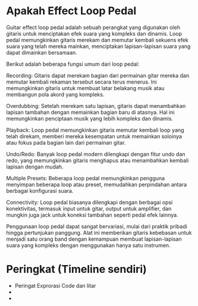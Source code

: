 # Apakah Effect Loop Pedal
Guitar effect loop pedal adalah sebuah perangkat yang digunakan oleh gitaris untuk menciptakan efek suara yang kompleks dan dinamis. Loop pedal memungkinkan gitaris merekam dan memutar kembali sekuens efek suara yang telah mereka mainkan, menciptakan lapisan-lapisan suara yang dapat dimainkan bersamaan.

Berikut adalah beberapa fungsi umum dari loop pedal:

Recording: Gitaris dapat merekam bagian dari permainan gitar mereka dan memutar kembali rekaman tersebut secara terus menerus. Ini memungkinkan gitaris untuk membuat latar belakang musik atau membangun pola akord yang kompleks.

Overdubbing: Setelah merekam satu lapisan, gitaris dapat menambahkan lapisan tambahan dengan memainkan bagian baru di atasnya. Hal ini memungkinkan penciptaan musik yang lebih kompleks dan dinamis.

Playback: Loop pedal memungkinkan gitaris memutar kembali loop yang telah direkam, memberi mereka kesempatan untuk memainkan soloinya atau fokus pada bagian lain dari permainan gitar.

Undo/Redo: Banyak loop pedal modern dilengkapi dengan fitur undo dan redo, yang memungkinkan gitaris menghapus atau menambahkan kembali lapisan dengan mudah.

Multiple Presets: Beberapa loop pedal memungkinkan pengguna menyimpan beberapa loop atau preset, memudahkan perpindahan antara berbagai konfigurasi suara.

Connectivity: Loop pedal biasanya dilengkapi dengan berbagai opsi konektivitas, termasuk input untuk gitar, output untuk amplifier, dan mungkin juga jack untuk koneksi tambahan seperti pedal efek lainnya.

Penggunaan loop pedal dapat sangat bervariasi, mulai dari praktik pribadi hingga pertunjukan panggung. Alat ini memberikan gitaris kebebasan untuk menjadi satu orang band dengan kemampuan membuat lapisan-lapisan suara yang kompleks dengan menggunakan hanya satu instrumen.

# Peringkat (Timeline sendiri)
- Peringat Exprorasi Code dan litar
-
-
